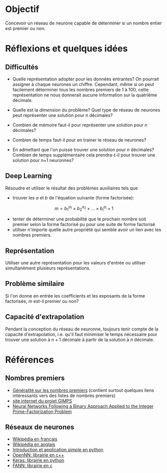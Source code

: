 # Objectif

Concevoir un réseau de neurone capable de déterminer si un nombre entier est premier ou non.

# Réflexions et quelques idées

## Difficultés

  - Quelle représentation adopter pour les données entrantes? On pourrait assigner à chaque neurones un chiffre. Cependant, même si on peut facilement déterminer tous les nombres premiers de 1 à 100, cette représentation ne nous donnerait aucune information sur la quatrième décimale.

  - Quelle est la *dimension* du problème? Quel type de réseau de neurones peut représenter une solution pour n décimales?

  - Combien de mémoire faut-il pour représenter une solution pour $n$ décimales?

  - Combien de temps faut-il pour en trainer le réseau de neurones?

  - En admettant que l'on puisse trouver une solution  pour $n$ décimales? Combien de temps supplémentaire cela prendra-t-il pour trouver une solution pour n+1 neuronnes?

## Deep Learning

Résoudre et utiliser le résultat des problèmes auxiliaires tels que

  - trouver les $a$ et $b$ de l'équation suivante (forme factorisée):


$$m=b_1^{a_1} \times b_2^{a_2} \times ... \times b_i^{a_i} + 1 $$

  - tenter de déterminer une probabilité que le prochain nombre soit premier selon la forme factorisé pu pour une suite de forme factorisé
  - utiliser n'importe quelle autre propriété qui semble avoir un lien avec les nombres premiers.

## Représentation

Utiliser une autre représentation pour les valeurs d'entrée ou utiliser simultanément plusieurs représentations.

## Problème similaire

Si l'on donne en entrée les coefficients et les exposants de la forme factorisée, $m$ est-il premier ou non?


## Capacité d'extrapolation

Pendant la conception du réseau de neuronne, toujours tenir compte de la capacité d'extrapolation, i.e. qu'il faut minimiser le temps nécessaire pour trouver une solution à $n+1$ décimale à partir de la solution à $n$ décimale.


# Références

## Nombres premiers

  - [Généralité sur les nombres premiers](http://www.nombres-premiers.fr/) (contient surtout quelques liens intéressants vers des listes de nombres premiers)
  - [site internet du projet GIMPS](http://www.mersenne.org/download/#source)
  - [Neural Networks Following a Binary Approach Applied to the Integer Prime-Factorization Problem](http://dspace.lib.kanazawa-u.ac.jp/dspace/bitstream/2297/6796/1/TE-PR-NAKAYAMA-K-2577.pdf)

## Réseaux de neurones

  - [Wikipédia en français](https://fr.wikipedia.org/wiki/R%C3%A9seau_de_neurones_artificiels)
  - [Wikipédia en anglais](https://en.wikipedia.org/wiki/Artificial_neural_network)
  - [Introduction et application simple en python](http://neuralnetworksanddeeplearning.com/chap1.html)
  - [OpenNN: librairie en c++](http://www.opennn.net/)
  - [Keras: librairie en python](https://keras.io/)
  - [FANN: librairie en c](https://github.com/libfann/fann)
